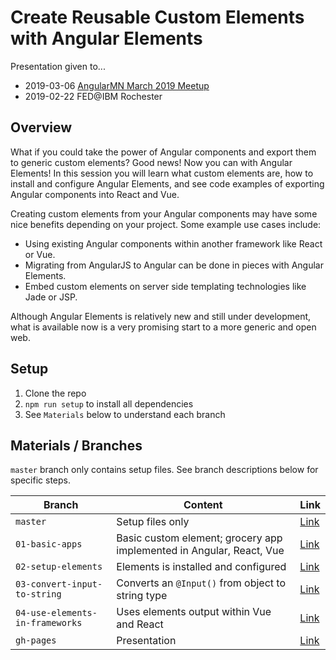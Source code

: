 # Create Reusable Custom Elements with Angular Elements

Presentation given to...

- 2019-03-06 [AngularMN March 2019 Meetup](https://www.meetup.com/AngularMN/events/259098278/)
- 2019-02-22 FED@IBM Rochester

## Overview
What if you could take the power of Angular components and export them to generic custom elements?  Good news!  Now you can with Angular Elements!  In this session you will learn what custom elements are, how to install and configure Angular Elements, and see code examples of exporting Angular components into React and Vue.

Creating custom elements from your Angular components may have some nice benefits depending on your project. Some example use cases include:
* Using existing Angular components within another framework like React or Vue.
* Migrating from AngularJS to Angular can be done in pieces with Angular Elements.
* Embed custom elements on server side templating technologies like Jade or JSP.

Although Angular Elements is relatively new and still under development, what is available now is a very promising start to a more generic and open web.


## Setup
1. Clone the repo
2. `npm run setup` to install all dependencies
3. See `Materials` below to understand each branch


## Materials / Branches
`master` branch only contains setup files.  See branch descriptions below for specific steps.

| Branch | Content | Link |
|--------|---------|------|
| `master` | Setup files only | [Link](https://github.com/dstanich/angular-elements-presentation/tree/master) |
| `01-basic-apps` | Basic custom element; grocery app implemented in Angular, React, Vue | [Link](https://github.com/dstanich/angular-elements-presentation/tree/01-basic-apps) |
| `02-setup-elements` | Elements is installed and configured | [Link](https://github.com/dstanich/angular-elements-presentation/tree/02-setup-elements) |
| `03-convert-input-to-string` | Converts an `@Input()` from object to string type | [Link](https://github.com/dstanich/angular-elements-presentation/tree/03-convert-input-to-string) |
| `04-use-elements-in-frameworks` | Uses elements output within Vue and React | [Link](https://github.com/dstanich/angular-elements-presentation/tree/04-use-elements-in-frameworks) |
| `gh-pages` | Presentation | [Link](https://dstanich.github.io/angular-elements-presentation/) |
